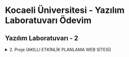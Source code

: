 # Kocaeli Üniversitesi - Yazılım Laboratuvarı Ödevim

## Yazılım Laboratuvarı - 2
<details>
 <summary>2. Proje (AKILLI ETKİNLİK PLANLAMA WEB SİTESİ)</summary>

#### AKILLI ETKİNLİK PLANLAMA WEB SİTESİ

Projede bizden istenen, kullanıcıların etkinlikler oluşturabileceği, katılabileceği ve etkinlikler etrafında sosyal etkileşim kurabilecekleri bir web tabanlı platform kurmamız. Projenin amaçları:

* Web programlama konusunda bilgi ve beceri kazanılması.
* Gerçek zamanlı veri işleme ve kullanıcı etkileşimini sağlayacak sistemlerin geliştirilmesi.
* API entegrasyonları ve harita, rota planlama gibi işlevlerle kullanıcı deneyiminin zenginleştirilmesi.
* Kural tabanlı kişiselleştirilmiş öneriler sunan akıllı bir program geliştirilmesi.


Projede HTML, CSS, JavaScript, Node.js kullandım. Detaylı açıklamalarım [proje raporumda](https://github.com/ceritbariss/events-web-app/blob/main/rapor.pdf) bulunabilir.

Çözümümden görüntüler:
![1](https://github.com/ceritbariss/events-web-app/blob/main/README_pics/img1.png?raw=true)
![2](https://github.com/ceritbariss/events-web-app/blob/main/README_pics/img2.png?raw=true)
![3](https://github.com/ceritbariss/events-web-app/blob/main/README_pics/img3.png?raw=true)
![4](https://github.com/ceritbariss/events-web-app/blob/main/README_pics/img4.png?raw=true)
![5](https://github.com/ceritbariss/events-web-app/blob/main/README_pics/img5.png?raw=true)
![6](https://github.com/ceritbariss/events-web-app/blob/main/README_pics/img6.png?raw=true)
</details>
